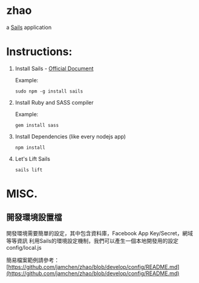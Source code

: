 # zhao

a [Sails](http://sailsjs.org) application


# Instructions:

1. Install Sails - [Official Document](http://sailsjs.org/get-started)

	Example:
	
	```
	sudo npm -g install sails
	```

1. Install Ruby and SASS compiler

	Example:
	
	```
	gem install sass
	```
	
1. Install Dependencies (like every nodejs app)

	```
	npm install
	```
	
1. Let's Lift Sails

	```
	sails lift
	```
# MISC.

## 開發環境設置檔
開發環境需要簡單的設定，其中包含資料庫，Facebook App Key/Secret，網域等等資訊
利用Sails的環境設定機制，我們可以產生一個本地開發用的設定 config/local.js

簡易檔案範例請參考：[https://github.com/jamchen/zhao/blob/develop/config/README.md](https://github.com/jamchen/zhao/blob/develop/config/README.md)
